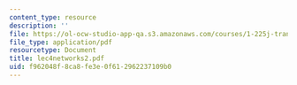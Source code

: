 ```yaml
---
content_type: resource
description: ''
file: https://ol-ocw-studio-app-qa.s3.amazonaws.com/courses/1-225j-transportation-flow-systems-fall-2002/f962048f8ca8fe3e0f612962237109b0_lec4networks2.pdf
file_type: application/pdf
resourcetype: Document
title: lec4networks2.pdf
uid: f962048f-8ca8-fe3e-0f61-2962237109b0
---
```

